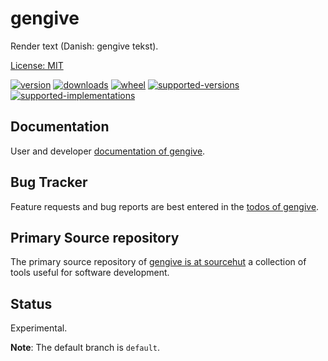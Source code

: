 # gengive

Render text (Danish: gengive tekst).

[License: MIT](https://git.sr.ht/~sthagen/gengive/tree/default/item/LICENSE)

[![version](https://img.shields.io/pypi/v/gengive.svg?style=flat)](https://pypi.python.org/pypi/gengive/)
[![downloads](https://pepy.tech/badge/gengive/month)](https://pepy.tech/project/gengive)
[![wheel](https://img.shields.io/pypi/wheel/gengive.svg?style=flat)](https://pypi.python.org/pypi/gengive/)
[![supported-versions](https://img.shields.io/pypi/pyversions/gengive.svg?style=flat)](https://pypi.python.org/pypi/gengive/)
[![supported-implementations](https://img.shields.io/pypi/implementation/gengive.svg?style=flat)](https://pypi.python.org/pypi/gengive/)

## Documentation

User and developer [documentation of gengive](https://codes.dilettant.life/docs/gengive).

## Bug Tracker

Feature requests and bug reports are best entered in the [todos of gengive](https://todo.sr.ht/~sthagen/gengive).

## Primary Source repository

The primary source repository of [gengive is at sourcehut](https://git.sr.ht/~sthagen/gengive)
a collection of tools useful for software development.

## Status

Experimental.

**Note**: The default branch is `default`.
